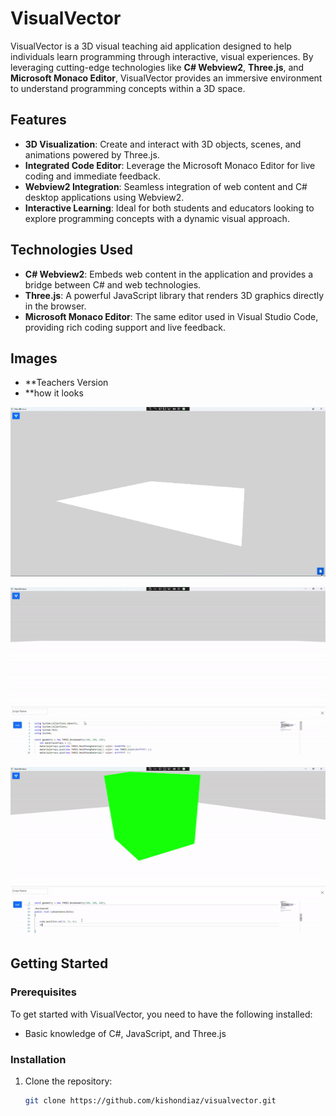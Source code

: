 # VisualVector

VisualVector is a 3D visual teaching aid application designed to help individuals learn programming through interactive, visual experiences. By leveraging cutting-edge technologies like **C# Webview2**, **Three.js**, and **Microsoft Monaco Editor**, VisualVector provides an immersive environment to understand programming concepts within a 3D space.

## Features

- **3D Visualization**: Create and interact with 3D objects, scenes, and animations powered by Three.js.
- **Integrated Code Editor**: Leverage the Microsoft Monaco Editor for live coding and immediate feedback.
- **Webview2 Integration**: Seamless integration of web content and C# desktop applications using Webview2.
- **Interactive Learning**: Ideal for both students and educators looking to explore programming concepts with a dynamic visual approach.

## Technologies Used

- **C# Webview2**: Embeds web content in the application and provides a bridge between C# and web technologies.
- **Three.js**: A powerful JavaScript library that renders 3D graphics directly in the browser.
- **Microsoft Monaco Editor**: The same editor used in Visual Studio Code, providing rich coding support and live feedback.

## Images 

- **Teachers Version 
- **how it looks

![Alt text]( ./assets/begin.gif "Looks")

![Alt text]( ./assets/editor.gif "Editor")

![Alt text]( ./assets/action.gif "Editor Action")


## Getting Started

### Prerequisites

To get started with VisualVector, you need to have the following installed:


- Basic knowledge of C#, JavaScript, and Three.js

### Installation

1. Clone the repository:
   ```bash
   git clone https://github.com/kishondiaz/visualvector.git
